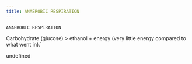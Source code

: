 ```yaml
---
title: ANAEROBIC RESPIRATION
---
```

`ANAEROBIC RESPIRATION`

Carbohydrate (glucose) > ethanol + energy (very little energy compared to what went in).`

undefined